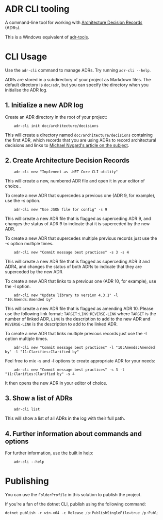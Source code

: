 # ADR CLI tooling

A command-line tool for working with [Architecture Decision Records][ADRs] (ADRs).

This is a Windows equivalent of [adr-tools](https://github.com/npryce/adr-tools).

# CLI Usage

Use the `adr-cli` command to manage ADRs.  Try running `adr-cli --help`.

ADRs are stored in a subdirectory of your project as Markdown files.
The default directory is `doc/adr`, but you can specify the directory when you initialise the ADR log.

## 1. Initialize a new ADR log

Create an ADR directory in the root of your project:

        adr-cli init doc/architecture/decisions

This will create a directory named `doc/architecture/decisions` containing the first ADR, which records that you are using ADRs to record architectural decisions and links to [Michael Nygard's article on the subject][ADRs].

## 2. Create Architecture Decision Records

        adr-cli new "Implement as .NET Core CLI utility"

This will create a new, numbered ADR file and open it in your editor of choice..

To create a new ADR that supercedes a previous one (ADR 9, for example), use the -s option.

        adr-cli new "Use JSON file for config" -s 9

This will create a new ADR file that is flagged as superceding ADR 9, and changes the status of ADR 9 to indicate that it is superceded by the new ADR.

To create a new ADR that supercedes multiple previous records just use the -s option multiple times.

        adr-cli new "Commit message best practices" -s 3 -s 4

This will create a new ADR file that is flagged as superceding ADR 3 and ADR4, and changes the status of both ADRs to indicate that they are superceded by the new ADR. 

To create a new ADR that links to a previous one (ADR 10, for example), use the -l option.

        adr-cli new "Update library to version 4.3.1" -l "10:Amends:Amended by"

This will create a new ADR file that is flagged as amending ADR 10. Please use the following link format: `TARGET:LINK:REVERSE-LINK` where `TARGET` is the number of linked ADR, `LINK` is the description to add to the new ADR and `REVERSE-LINK` is the description to add to the linked ADR.

To create a new ADR that links multiple previous records just use the -l option multiple times.

        adr-cli new "Commit message best practices" -l "10:Amends:Amended by" -l "11:Clarifies:Clarified by"

Feel free to mix -s and -l options to create appropriate ADR for your needs:

        adr-cli new "Commit message best practices" -s 3 -l "11:Clarifies:Clarified by" -s 4

It then opens the new ADR in your editor of choice.

## 3. Show a list of ADRs

        adr-cli list

This will show a list of all ADRs in the log with their full path.

## 4. Further information about commands and options

For further information, use the built in help:

        adr-cli --help

# Publishing

You can use the `FolderProfile` in this solution to publish the project.

If you're a fan of the dotnet CLI, publish using the following command:

```powershell
dotnet publish -r win-x64 -c Release /p:PublishSingleFile=true /p:PublishTrimmed=true
```

[ADRs]: http://thinkrelevance.com/blog/2011/11/15/documenting-architecture-decisions